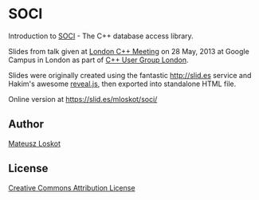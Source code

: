 # SOCI

Introduction to [SOCI](http://soci.sourceforge.net) - 
The C++ database access library.

Slides from talk given at [London C++ Meeting](http://www.eventbrite.co.uk/event/5848871131)
on 28 May, 2013 at Google Campus in London as part of 
[C++ User Group London](http://meetingcpp.com/).

Slides were originally created using the fantastic http://slid.es service
and Hakim's awesome [reveal.js](http://lab.hakim.se/reveal-js/),
then exported into standalone HTML file.

Online version at https://slid.es/mloskot/soci/

## Author

[Mateusz Loskot](http://mateusz.loskot.net)

## License

[Creative Commons Attribution License](http://creativecommons.org/licenses/by/2.5/)


